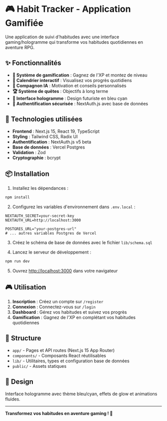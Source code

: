 # 🎮 Habit Tracker - Application Gamifiée

Une application de suivi d'habitudes avec une interface gaming/hologramme qui transforme vos habitudes quotidiennes en aventure RPG.

## ✨ Fonctionnalités

- **🎯 Système de gamification** : Gagnez de l'XP et montez de niveau
- **📅 Calendrier interactif** : Visualisez vos progrès quotidiens
- **🤖 Compagnon IA** : Motivation et conseils personnalisés
- **🏆 Système de quêtes** : Objectifs à long terme
- **🎨 Interface hologramme** : Design futuriste en bleu cyan
- **🔐 Authentification sécurisée** : NextAuth.js avec base de données

## 🚀 Technologies utilisées

- **Frontend** : Next.js 15, React 19, TypeScript
- **Styling** : Tailwind CSS, Radix UI
- **Authentification** : NextAuth.js v5 beta
- **Base de données** : Vercel Postgres
- **Validation** : Zod
- **Cryptographie** : bcrypt

## 📦 Installation

1. Installez les dépendances :
```bash
npm install
```

2. Configurez les variables d'environnement dans `.env.local` :
```env
NEXTAUTH_SECRET=your-secret-key
NEXTAUTH_URL=http://localhost:3000

POSTGRES_URL="your-postgres-url"
# ... autres variables Postgres de Vercel
```

3. Créez le schéma de base de données avec le fichier `lib/schema.sql`

4. Lancez le serveur de développement :
```bash
npm run dev
```

5. Ouvrez [http://localhost:3000](http://localhost:3000) dans votre navigateur

## 🎮 Utilisation

1. **Inscription** : Créez un compte sur `/register`
2. **Connexion** : Connectez-vous sur `/login`  
3. **Dashboard** : Gérez vos habitudes et suivez vos progrès
4. **Gamification** : Gagnez de l'XP en complétant vos habitudes quotidiennes

## 📁 Structure

- `app/` - Pages et API routes (Next.js 15 App Router)
- `components/` - Composants React réutilisables
- `lib/` - Utilitaires, types et configuration base de données
- `public/` - Assets statiques

## 🎨 Design

Interface hologramme avec thème bleu/cyan, effets de glow et animations fluides.

---

**Transformez vos habitudes en aventure gaming ! 🚀**
